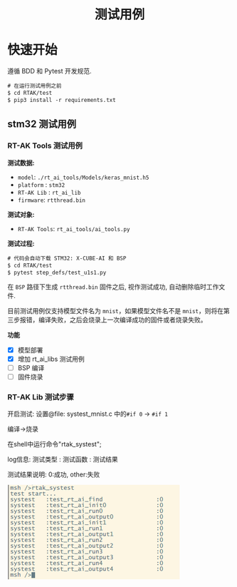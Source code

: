 <center><h1> 测试用例</h1></center>

# 快速开始

遵循 BDD 和 Pytest 开发规范.

```shell
# 在运行测试用例之前
$ cd RTAK/test
$ pip3 install -r requirements.txt
```

## stm32 测试用例

### RT-AK Tools 测试用例

**测试数据:**

- `model`: `./rt_ai_tools/Models/keras_mnist.h5`
- `platform` : `stm32`
- `RT-AK Lib` : `rt_ai_lib`
- `firmware`: `rtthread.bin`

**测试对象:**

- `RT-AK Tools`: `rt_ai_tools/ai_tools.py`

**测试过程:**

```shell
# 代码会自动下载 STM32: X-CUBE-AI 和 BSP
$ cd RTAK/test
$ pytest step_defs/test_u1s1.py
```

在 `BSP` 路径下生成 `rtthread.bin` 固件之后, 视作测试成功, 自动删除临时工作文件.

目前测试用例仅支持模型文件名为 `mnist`，如果模型文件名不是 `mnist`，则将在第三步报错，编译失败，之后会烧录上一次编译成功的固件或者烧录失败。

**功能**

- [X] 模型部署
- [X] 增加 rt_ai_libs 测试用例
- [ ] BSP 编译
- [ ] 固件烧录

### RT-AK Lib 测试步骤

开启测试: 设置@file: systest_mnist.c 中的`#if 0` -> `#if 1` 

编译->烧录

在shell中运行命令"rtak_systest";

log信息: 测试类型 : 测试函数 : 测试结果

测试结果说明: 0:成功, other:失败

![](image/README/1615170451405.png)

